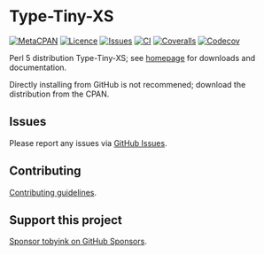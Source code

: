# Type-Tiny-XS

[![MetaCPAN](https://img.shields.io/cpan/v/Type-Tiny-XS.svg)](https://metacpan.org/release/Type-Tiny-XS)
[![Licence](https://img.shields.io/cpan/l/Type-Tiny-XS)](https://metacpan.org/dist/Type-Tiny-XS/source/LICENSE)
[![Issues](https://img.shields.io/github/issues/tobyink/p5-type-tiny-xs)](https://github.com/tobyink/p5-type-tiny-xs/issues)
[![CI](https://github.com/tobyink/p5-type-tiny-xs/workflows/CI/badge.svg)](https://github.com/tobyink/p5-type-tiny-xs/actions)
[![Coveralls](https://coveralls.io/repos/tobyink/p5-type-tiny-xs/badge.svg?branch=master&amp;service=github)](https://coveralls.io/github/tobyink/p5-type-tiny-xs)
[![Codecov](https://codecov.io/gh/tobyink/p5-type-tiny-xs/branch/master/graph/badge.svg)](https://codecov.io/gh/tobyink/p5-type-tiny-xs)

Perl 5 distribution Type-Tiny-XS; see [homepage](https://metacpan.org/release/Type-Tiny-XS)
for downloads and documentation.

Directly installing from GitHub is not recommened; download the distribution
from the CPAN.

## Issues

Please report any issues via [GitHub Issues](https://github.com/tobyink/p5-type-tiny-xs/issues).

## Contributing

[Contributing guidelines](https://toby.ink/open-source/contributing/).

## Support this project

[Sponsor tobyink on GitHub Sponsors](https://github.com/sponsors/tobyink).
